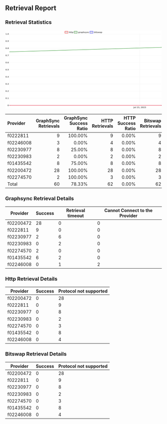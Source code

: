 ## Retrieval Report
### Retrieval Statistics
<img src="https://raw.githubusercontent.com/data-preservation-programs/filplus-checker-assets/main/filecoin-project/filecoin-plus-large-datasets/issues/1009/1690526445383.png"/>

| Provider  | GraphSync Retrievals | GraphSync Success Ratio | HTTP Retrievals | HTTP Success Ratio | Bitswap Retrievals | Bitswap Success Ratio |
| :-------- | -------------------: | ----------------------: | --------------: | -----------------: | -----------------: | --------------------: |
| f0222811  |                    9 |                 100.00% |               9 |              0.00% |                  9 |                 0.00% |
| f02246008 |                    3 |                   0.00% |               4 |              0.00% |                  4 |                 0.00% |
| f02230977 |                    8 |                  25.00% |               8 |              0.00% |                  8 |                 0.00% |
| f02230983 |                    2 |                   0.00% |               2 |              0.00% |                  2 |                 0.00% |
| f01435542 |                    8 |                  75.00% |               8 |              0.00% |                  8 |                 0.00% |
| f02200472 |                   28 |                 100.00% |              28 |              0.00% |                 28 |                 0.00% |
| f02274570 |                    2 |                 100.00% |               3 |              0.00% |                  3 |                 0.00% |
| Total     |                   60 |                  78.33% |              62 |              0.00% |                 62 |                 0.00% |

### Graphsync Retrieval Details
| Provider  | Success | Retrieval timeout | Cannot Connect to the Provider |
| --------- | ------- | ----------------- | ------------------------------ |
| f02200472 | 28      | 0                 | 0                              |
| f0222811  | 9       | 0                 | 0                              |
| f02230977 | 2       | 6                 | 0                              |
| f02230983 | 0       | 2                 | 0                              |
| f02274570 | 2       | 0                 | 0                              |
| f01435542 | 6       | 2                 | 0                              |
| f02246008 | 0       | 1                 | 2                              |

### Http Retrieval Details
| Provider  | Success | Protocol not supported |
| --------- | ------- | ---------------------- |
| f02200472 | 0       | 28                     |
| f0222811  | 0       | 9                      |
| f02230977 | 0       | 8                      |
| f02230983 | 0       | 2                      |
| f02274570 | 0       | 3                      |
| f01435542 | 0       | 8                      |
| f02246008 | 0       | 4                      |

### Bitswap Retrieval Details
| Provider  | Success | Protocol not supported |
| --------- | ------- | ---------------------- |
| f02200472 | 0       | 28                     |
| f0222811  | 0       | 9                      |
| f02230977 | 0       | 8                      |
| f02230983 | 0       | 2                      |
| f02274570 | 0       | 3                      |
| f01435542 | 0       | 8                      |
| f02246008 | 0       | 4                      |
